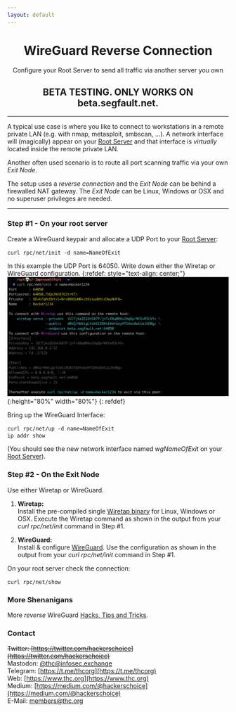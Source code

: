 ```yaml
---
layout: default
---
```


<div style="text-align:center"><h1>WireGuard Reverse Connection</h1>  
Configure your Root Server to send all traffic via another server you own</div>

<div style="text-align:center"><h2>BETA TESTING. ONLY WORKS ON beta.segfault.net.</h2></div>  

---
A typical use case is where you like to connect to workstations in a remote private LAN (e.g. with nmap, metasploit, smbscan, ...). A network interface will (magically) appear on your [Root Server](../) and that interface is *virtually* located inside the remote private LAN.

Another often used scenario is to route all port scanning traffic via your own *Exit Node*.

The setup uses a *reverse connection* and the *Exit Node* can be behind a firewalled NAT gateway. The *Exit Node* can be Linux, Windows or OSX and no superuser privileges are needed.

---
### Step #1 - On your root server

Create a WireGuard keypair and allocate a UDP Port to your [Root Server](../):
```shell
curl rpc/net/init -d name=NameOfExit
```
In this example the UDP Port is 64050. Write down either the Wiretap or WireGuard configuration.
{:refdef: style="text-align: center;"}
![login screen](wg-init.png){:height="80%" width="80%"}
{: refdef}


Bring up the WireGuard Interface:
```shell
curl rpc/net/up -d name=NameOfExit
ip addr show
```

(You should see the new network interface named *wgNameOfExit* on your [Root Server](../)).

### Step #2 - On the Exit Node

Use either Wiretap or WireGuard.

1. __Wiretap:__  
Install the pre-compiled single [Wiretap binary](https://github.com/sandialabs/wiretap/releases/tag/v0.1.0) for Linux, Windows or OSX. Execute the Wiretap command as shown in the output from your *curl rpc/net/init* command in Step #1.

1. __WireGuard:__  
Install & configure [WireGuard](https://www.wireguard.com/). Use the configuration as shown in the output from your *curl rpc/net/init* command in Step #1.


On your root server check the connection:
```shell
curl rpc/net/show
```

### More Shenanigans

More *reverse* WireGuard [Hacks, Tips and Tricks](tricks.html).

### Contact

~~Twitter: [https://twitter.com/hackerschoice](https://twitter.com/hackerschoice)~~  
Mastodon: [@thc@infosec.exchange](https://infosec.exchange/@thc)  
Telegram: [https://t.me/thcorg](https://t.me/thcorg)  
Web: [https://www.thc.org](https://www.thc.org)  
Medium: [https://medium.com/@hackerschoice](https://medium.com/@hackerschoice)  
E-Mail: members@thc.org  
